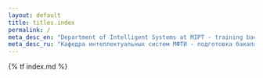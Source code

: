```yaml
---
layout: default
title: titles.index
permalink: /
meta_desc_en: "Department of Intelligent Systems at MIPT - training bachelors and masters in applied mathematics and physics with focus on data science, ML and AI"
meta_desc_ru: "Кафедра интеллектуальных систем МФТИ - подготовка бакалавров и магистров по прикладной математике и физике с фокусом на анализ данных, машинное обучение и ИИ"
---
```


{% tf index.md %}
